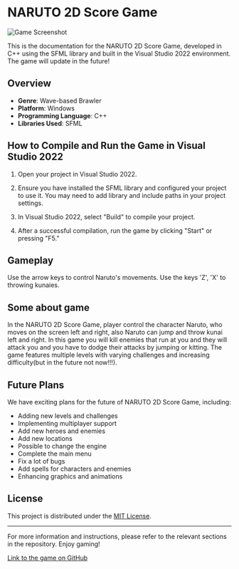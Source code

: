 # NARUTO 2D Score Game

![Game Screenshot](C:\C--\game\game_screenshot.png)

This is the documentation for the NARUTO 2D Score Game, developed in C++ using the SFML library and built in the Visual Studio 2022 environment.
The game will update in the future!

## Overview

- **Genre**: Wave-based Brawler
- **Platform**: Windows
- **Programming Language**: C++
- **Libraries Used**: SFML

## How to Compile and Run the Game in Visual Studio 2022

1. Open your project in Visual Studio 2022.

2. Ensure you have installed the SFML library and configured your project to use it. You may need to add library and include paths in your project settings.

3. In Visual Studio 2022, select "Build" to compile your project.

4. After a successful compilation, run the game by clicking "Start" or pressing "F5."

## Gameplay

Use the arrow keys to control Naruto's movements.
Use the keys 'Z', 'X' to throwing kunaies.

## Some about game

In the NARUTO 2D Score Game, player control the character Naruto, who moves on the screen left and right, also Naruto can jump and throw kunai left and right. In this game you will kill enemies that run at you and they will attack you and you have to dodge their attacks by jumping or kitting. The game features multiple levels with varying challenges and increasing difficulty(but in the future not now!!!).


## Future Plans

We have exciting plans for the future of NARUTO 2D Score Game, including:

- Adding new levels and challenges
- Implementing multiplayer support
- Add new heroes and enemies
- Add new locations
- Possible to change the engine
- Complete the main menu
- Fix a lot of bugs
- Add spells for characters and enemies
- Enhancing graphics and animations

## License

This project is distributed under the [MIT License](LICENSE).

---

For more information and instructions, please refer to the relevant sections in the repository. Enjoy gaming!

[Link to the game on GitHub](https://github.com/Shimori-afk/cpphome/NARUTO_2D_SCORE_GAME)
